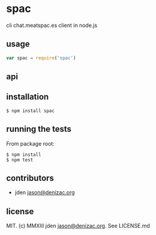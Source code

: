 # spac
cli chat.meatspac.es client in node.js

## usage
```js
var spac = require('spac')
```


## api


## installation

    $ npm install spac


## running the tests

From package root:

    $ npm install
    $ npm test


## contributors

- jden <jason@denizac.org>


## license

MIT. (c) MMXIII jden <jason@denizac.org>. See LICENSE.md
